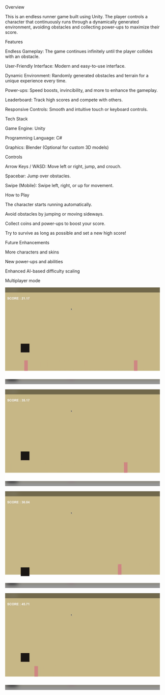 Overview

This is an endless runner game built using Unity. The player controls a character that continuously runs through a dynamically generated environment, avoiding obstacles and collecting power-ups to maximize their score.

Features

Endless Gameplay: The game continues infinitely until the player collides with an obstacle.

User-Friendly Interface: Modern and easy-to-use interface.

Dynamic Environment: Randomly generated obstacles and terrain for a unique experience every time.

Power-ups: Speed boosts, invincibility, and more to enhance the gameplay.

Leaderboard: Track high scores and compete with others.

Responsive Controls: Smooth and intuitive touch or keyboard controls.

Tech Stack

Game Engine: Unity

Programming Language: C#

Graphics: Blender (Optional for custom 3D models)

Controls

Arrow Keys / WASD: Move left or right, jump, and crouch.

Spacebar: Jump over obstacles.

Swipe (Mobile): Swipe left, right, or up for movement.

How to Play

The character starts running automatically.

Avoid obstacles by jumping or moving sideways.

Collect coins and power-ups to boost your score.

Try to survive as long as possible and set a new high score!

Future Enhancements

More characters and skins

New power-ups and abilities

Enhanced AI-based difficulty scaling

Multiplayer mode



![image_alt](https://github.com/mohitchaudhary007/Endless-Runner/blob/main/Image/1.png?raw=true)

![image_alt](https://github.com/mohitchaudhary007/Endless-Runner/blob/main/Image/2.png?raw=true)

![image_alt](https://github.com/mohitchaudhary007/Endless-Runner/blob/main/Image/4.png?raw=true)

![image_alt](https://github.com/mohitchaudhary007/Endless-Runner/blob/main/Image/3.png?raw=true)
